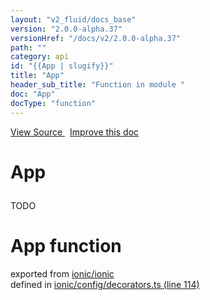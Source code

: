 ```yaml
---
layout: "v2_fluid/docs_base"
version: "2.0.0-alpha.37"
versionHref: "/docs/v2/2.0.0-alpha.37"
path: ""
category: api
id: "{{App | slugify}}"
title: "App"
header_sub_title: "Function in module "
doc: "App"
docType: "function"
---
```



<div class="improve-docs">
  <a href='http://github.com/driftyco/ionic2/tree/master/ionic/config/decorators.ts#L113'>
    View Source
  </a>
  &nbsp;
  <a href='http://github.com/driftyco/ionic2/edit/master/ionic/config/decorators.ts#L113'>
    Improve this doc
  </a>
</div>




<h1 class="api-title">

  App



</h1>





<p>TODO</p>


<h1 class="class export">App <span class="type">function</span></h1>
<p class="module">exported from <a href='undefined'>ionic/ionic</a><br/>
defined in <a href="https://github.com/driftyco/ionic2/tree/master/ionic/config/decorators.ts#L114-L147">ionic/config/decorators.ts (line 114)</a>
</p>


